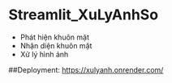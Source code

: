 # Streamlit_XuLyAnhSo

- Phát hiện khuôn mặt
- Nhận diện khuôn mặt
- Xử lý hình ảnh

##Deployment: https://xulyanh.onrender.com/
